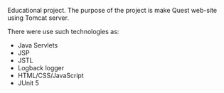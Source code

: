 Educational project.
The purpose of the project is make Quest web-site using Tomcat server. 

There were use such technologies as:
* Java Servlets
* JSP
* JSTL
* Logback logger
* HTML/CSS/JavaScript
* JUnit 5
